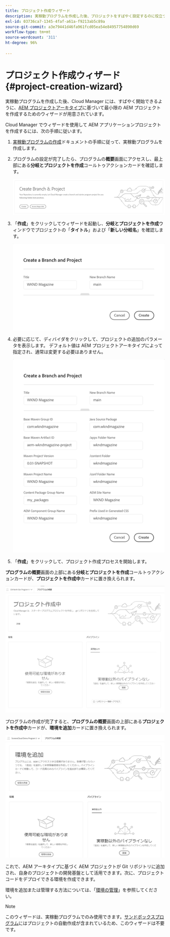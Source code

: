 ```yaml
---
title: プロジェクト作成ウィザード
description: 実稼動プログラムを作成した後、プロジェクトをすばやく設定するのに役立つプロジェクト作成ウィザードについて説明します。
exl-id: 03736ca7-1345-4faf-a61a-f9213ab5c89a
source-git-commit: a3e79441d46fa961fcd05ea54e84957754890d69
workflow-type: tm+mt
source-wordcount: '311'
ht-degree: 96%

---
```


# プロジェクト作成ウィザード {#project-creation-wizard}

実稼動プログラムを作成した後、Cloud Manager には、すばやく開始できるように、[AEM プロジェクトアーキタイプ](https://experienceleague.adobe.com/docs/experience-manager-core-components/using/developing/archetype/overview.html?lang=ja)に基づいて最小限の AEM プロジェクトを作成するためのウィザードが用意されています。

Cloud Manager でウィザードを使用して AEM アプリケーションプロジェクトを作成するには、次の手順に従います。

1. [実稼動プログラムの作成](creating-production-programs.md)ドキュメントの手順に従って、実稼動プログラムを作成します。

1. プログラムの設定が完了したら、プログラムの&#x200B;**概要**&#x200B;画面にアクセスし、最上部にある&#x200B;**分岐とプロジェクトを作成**&#x200B;コールトゥアクションカードを確認します。

   ![ウィザードのコールトゥアクションケア](assets/create-wizard1.png)

1. 「**作成**」をクリックしてウィザードを起動し、**分岐とプロジェクトを作成**&#x200B;ウィンドウでプロジェクトの「**タイトル**」および「**新しい分岐名**」を確認します。

   ![分岐とプロジェクトを作成](assets/create-wizard2.png)

1. 必要に応じて、ディバイダをクリックして、プロジェクトの追加のパラメータを表示します。 デフォルト値は AEM プロジェクトアーキタイプによって指定され、通常は変更する必要はありません。

   ![追加のプロジェクトパラメーター](assets/create-wizard5.png)

1. 「**作成**」をクリックして、プロジェクト作成プロセスを開始します。


 **プログラムの概要**&#x200B;画面の上部にある&#x200B;**分岐とプロジェクトを作成**&#x200B;コールトゥアクションカードが、**プロジェクトを作成中**&#x200B;カードに置き換えられます。

![プロジェクト作成中](assets/create-wizard3.png)

プログラムの作成が完了すると、**プログラムの概要**&#x200B;画面の上部にある&#x200B;**プロジェクトを作成中**&#x200B;カードが、**環境を追加**&#x200B;カードに置き換えられます。

![環境を追加](assets/create-wizard4.png)

これで、AEM アーキタイプに基づく AEM プロジェクトが Git リポジトリに追加され、自身のプロジェクトの開発基盤として活用できます。次に、プロジェクトコードをデプロイできる環境を作成できます。

環境を追加または管理する方法については、「[環境の管理](/help/implementing/cloud-manager/manage-environments.md)」を参照してください。

>[!NOTE]
>
>このウィザードは、実稼動プログラムでのみ使用できます。[サンドボックスプログラム](introduction-sandbox-programs.md#auto-creation)にはプロジェクトの自動作成が含まれているため、このウィザードは不要です。
